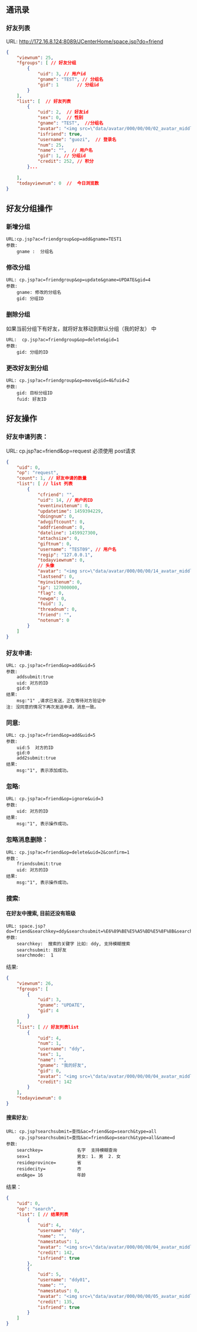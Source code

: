 ## 通讯录

### 好友列表
URL: http://172.16.8.124:8089/JCenterHome/space.jsp?do=friend
```json
{
    "viewnum": 25,
    "fgroups": [ // 好友分组
        {
            "uid": 3, // 用户id
            "gname": "TEST", // 分组名
            "gid": 1       // 分组id
        }
    ],
    "list": [  // 好友列表
        {
            "uid": 2,  // 好友id
            "sex": 0,  // 性别 
            "gname": "TEST",  //分组名 
            "avatar": "<img src=\"data/avatar/000/00/00/02_avatar_middle.jpg\" onerror=\"this.onerror=null;this.src='data/avatar/noavatar_middle.gif'\">",
            "isfriend": true,
            "username": "guozi",  // 登录名
            "num": 25,
            "name": "",  // 用户名
            "gid": 1, // 分组id
            "credit": 252, // 积分
        }...
        
    ],
    "todayviewnum": 0  //  今日浏览数
}
```

## 好友分组操作

### 新增分组
	URL:cp.jsp?ac=friendgroup&op=add&gname=TEST1
	参数: 
		gname :  分组名  

### 修改分组
	URL: cp.jsp?ac=friendgroup&op=update&gname=UPDATE&gid=4
	参数: 
		gname: 修改的分组名
		gid: 分组ID

### 删除分组
如果当前分组下有好友，就将好友移动到默认分组（我的好友） 中

	URL:  cp.jsp?ac=friendgroup&op=delete&gid=1
	参数: 
		gid: 分组的ID

### 更改好友到分组
	URL: cp.jsp?ac=friendgroup&op=move&gid=4&fuid=2
	参数: 
		gid: 目标分组ID
		fuid: 好友ID

## 好友操作 
### 好友申请列表：

URL: cp.jsp?ac=friend&op=request  必须使用 post请求
```json
{
    "uid": 0,
    "op": "request",
    "count": 1, // 好友申请的数量 
    "list": [ // list 列表
        {
            "cfriend": "",
            "uid": 14, // 用户的ID
            "eventinvitenum": 0,
            "updatetime": 1459394229,
            "doingnum": 0,
            "advgiftcount": 0,
            "addfriendnum": 0,
            "dateline": 1459927300,
            "attachsize": 0,
            "giftnum": 0,
            "username": "TEST09", // 用户名
            "regip": "127.0.0.1",
            "todayviewnum": 0,
            // 头像
            "avatar": "<img src=\"data/avatar/000/00/00/14_avatar_middle.jpg\" onerror=\"this.onerror=null;this.src='data/avatar/noavatar_middle.gif'\">",
            "lastsend": 0,
            "myinvitenum": 0,
            "ip": 127000000,
            "flag": 0,
            "newpm": 0,
            "fuid": 3,
            "threadnum": 0,
            "friend": "",
            "notenum": 0
        }
    ]
}
```	
### 好友申请:
	URL: cp.jsp?ac=friend&op=add&uid=5
	参数:
		addsubmit:true
		uid: 对方的ID
		gid:0
	结果: 
		msg:"1" ,请求已发送，正在等待对方验证中 
	注: 没同意的情况下再次发送申请，消息一致。
### 同意: 
    URL: cp.jsp?ac=friend&op=add&uid=5
    参数:
    	uid:5  对方的ID
    	gid:0   
		add2submit:true
	结果: 
		msg:"1", 表示添加成功。

### 忽略:
	URL: cp.jsp?ac=friend&op=ignore&uid=3 
	参数: 
		uid: 对方的ID
	结果: 
		msg:"1", 表示操作成功。
### 忽略消息删除：
	URL: cp.jsp?ac=friend&op=delete&uid=2&confirm=1
	参数：
		friendsubmit:true
		uid: 对方的ID
	结果: 
		msg:"1", 表示操作成功。
### 搜索: 
#### 在好友中搜索, 目前还没有班级
	URL: space.jsp?do=friend&searchkey=ddy&searchsubmit=%E6%89%BE%E5%A5%BD%E5%8F%8B&searchmode=1
	参数: 
		searchkey:  搜索的关键字 比如: ddy, 支持模糊搜索
		searchsubmit: 找好友
		searchmode:  1
结果: 
```json
{
    "viewnum": 26,
    "fgroups": [
        {
            "uid": 3,
            "gname": "UPDATE",
            "gid": 4
        }
    ],
    "list": [ // 好友列表list
        {
            "uid": 4,
            "num": 1,
            "username": "ddy",
            "sex": 1,
            "name": "",
            "gname": "我的好友",
            "gid": 0,
            "avatar": "<img src=\"data/avatar/000/00/00/04_avatar_middle.jpg\" onerror=\"this.onerror=null;this.src='data/avatar/noavatar_middle.gif'\">",
            "credit": 142
        }
    ],
    "todayviewnum": 0
}
```
#### 搜索好友:
	URL: cp.jsp?searchsubmit=查找&ac=friend&op=search&type=all
	     cp.jsp?searchsubmit=查找&ac=friend&op=search&type=all&name=d
	参数: 
		searchkey=             名字  支持模糊查询
		sex=1                  男女: 1. 男  2. 女
		resideprovince=        省
		residecity=            市
		endAge= 16             年龄
结果：
```json
{
    "uid": 0,
    "op": "search",
    "list": [ // 结果列表
        {
            "uid": 4,
            "username": "ddy",
            "name": "",
            "namestatus": 1,
            "avatar": "<img src=\"data/avatar/000/00/00/04_avatar_middle.jpg\" onerror=\"this.onerror=null;this.src='data/avatar/noavatar_middle.gif'\">",
            "credit": 142,
            "isfriend": true
        },
        {
            "uid": 5,
            "username": "ddy01",
            "name": "",
            "namestatus": 0,
            "avatar": "<img src=\"data/avatar/000/00/00/05_avatar_middle.jpg\" onerror=\"this.onerror=null;this.src='data/avatar/noavatar_middle.gif'\">",
            "credit": 135,
            "isfriend": true
        }
    ]
}
```